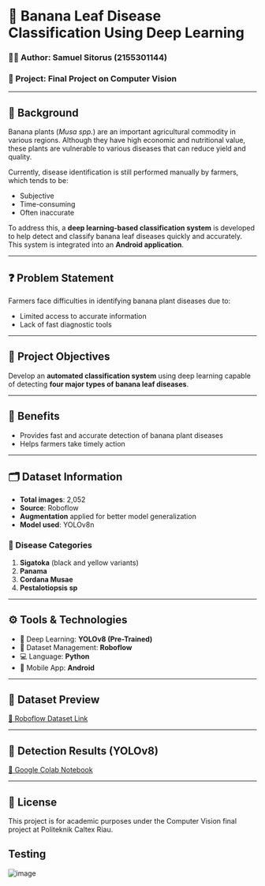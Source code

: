 # 🍌 Banana Leaf Disease Classification Using Deep Learning

### 👨‍💻 Author: Samuel Sitorus (2155301144)  
### 📁 Project: Final Project on Computer Vision

---

## 🌿 Background

Banana plants (*Musa spp.*) are an important agricultural commodity in various regions. Although they have high economic and nutritional value, these plants are vulnerable to various diseases that can reduce yield and quality.

Currently, disease identification is still performed manually by farmers, which tends to be:

- Subjective  
- Time-consuming  
- Often inaccurate  

To address this, a **deep learning-based classification system** is developed to help detect and classify banana leaf diseases quickly and accurately. This system is integrated into an **Android application**.

---

## ❓ Problem Statement

Farmers face difficulties in identifying banana plant diseases due to:

- Limited access to accurate information  
- Lack of fast diagnostic tools  

---

## 🎯 Project Objectives

Develop an **automated classification system** using deep learning capable of detecting **four major types of banana leaf diseases**.

---

## 🎁 Benefits

- Provides fast and accurate detection of banana plant diseases  
- Helps farmers take timely action  

---

## 🗂️ Dataset Information

- **Total images**: 2,052  
- **Source**: Roboflow  
- **Augmentation** applied for better model generalization  
- **Model used**: YOLOv8n

### 🍃 Disease Categories

1. **Sigatoka** (black and yellow variants)  
2. **Panama**  
3. **Cordana Musae**  
4. **Pestalotiopsis sp**

---

## ⚙️ Tools & Technologies

- 🧠 Deep Learning: **YOLOv8 (Pre-Trained)**  
- 🧰 Dataset Management: **Roboflow**  
- 💻 Language: **Python**  
- 📱 Mobile App: **Android**  

---

## 📸 Dataset Preview

[🔗 Roboflow Dataset Link](https://universe.roboflow.com/bananalyze/bananalyze/browse?queryText=class%3AFusarium+sort%3Aoldest&pageSize=50&startingIndex=0&browseQuery=true)

---

## 🧪 Detection Results (YOLOv8)

[🔗 Google Colab Notebook](https://colab.research.google.com/drive/1ffOnkqYF_Vdbm8NS1PYGjrXynm51k7BJ?usp=sharing)

---

## 📌 License

This project is for academic purposes under the Computer Vision final project at Politeknik Caltex Riau.


## Testing
![image](![image](https://github.com/user-attachments/assets/70b81d10-9a8c-4627-958c-4f76b66614fa)
)
